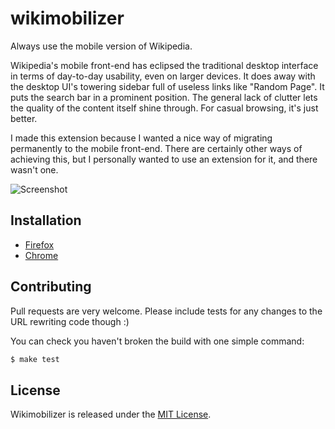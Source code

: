 wikimobilizer
=============

Always use the mobile version of Wikipedia.

Wikipedia's mobile front-end has eclipsed the traditional desktop interface in
terms of day-to-day usability, even on larger devices. It does away with the
desktop UI's towering sidebar full of useless links like "Random Page". It puts
the search bar in a prominent position. The general lack of clutter lets the
quality of the content itself shine through. For casual browsing, it's just
better.

I made this extension because I wanted a nice way of migrating permanently to
the mobile front-end. There are certainly other ways of achieving this, but I
personally wanted to use an extension for it, and there wasn't one.

![Screenshot](https://raw.github.com/hnrysmth/wikimobilizer/master/sidebyside.png)

Installation
------------

* [Firefox][firefox]
* [Chrome][chrome]

Contributing
------------

Pull requests are very welcome. Please include tests for any changes to the URL
rewriting code though :)

You can check you haven't broken the build with one simple command:

```bash
$ make test
```

License
-------

Wikimobilizer is released under the [MIT License](http://www.opensource.org/licenses/MIT).

[firefox]: https://addons.mozilla.org/en-US/firefox/addon/wikimobilizer/
[chrome]: https://chrome.google.com/webstore/detail/plenepnjppahandjpemobllfnkkalplb
